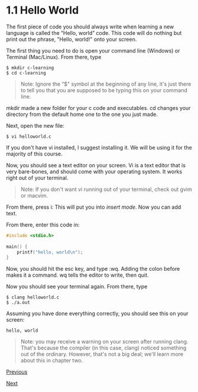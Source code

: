 # 1.1 Hello World
The first piece of code you should always write when learning a new language is called the “Hello, world” code. This code will do nothing but print out the phrase, ”Hello, world!" onto your screen.

The first thing you need to do is open your command line (Windows) or Terminal (Mac/Linux). From there, type

    $ mkdir c-learning
    $ cd c-learning

> Note: Ignore the “$" symbol at the beginning of any line, it's just there to tell you that you are supposed to be typing this on your command line.

mkdir made a new folder for your c code and executables. cd changes your directory from the default home one to the one you just made.

Next, open the new file:

    $ vi helloworld.c

If you don't have vi installed, I suggest installing it. We will be using it for the majority of this course.

Now, you should see a text editor on your screen. Vi is a text editor that is very bare-bones, and should come with your operating system. It works right out of your terminal.

> Note: If you don't want vi running out of your terminal, check out gvim or macvim.

From there, press i: This will put you into _insert mode_. Now you can add text.

From there, enter this code in:

```c
#include <stdio.h>
    
main() {
	printf("hello, world\n");
}
```

Now, you should hit the esc key, and type :wq. Adding the colon before makes it a command. wq tells the editor to write, then quit.

Now you should see your terminal again. From there, type

    $ clang helloworld.c
    $ ./a.out

Assuming you have done everything correctly, you should see this on your screen:

    hello, world

> Note: you may receive a warning on your screen after running clang. That's because the compiler (in this case, clang) noticed something out of the ordinary. However, that's not a big deal; we'll learn more about this in chapter two.

[Previous](1.0%20Introduction.md)

[Next](1.2%20Hello%20World%20Breakdown.md)
